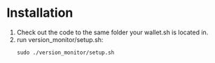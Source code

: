 # Installation

1) Check out the code to the same folder your wallet.sh is located in.
2) run version_monitor/setup.sh:
    ```
    sudo ./version_monitor/setup.sh
    ```
    
    
